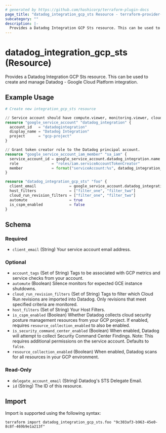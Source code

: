 ```yaml
---
# generated by https://github.com/hashicorp/terraform-plugin-docs
page_title: "datadog_integration_gcp_sts Resource - terraform-provider-datadog"
subcategory: ""
description: |-
  Provides a Datadog Integration GCP Sts resource. This can be used to create and manage Datadog - Google Cloud Platform integration.
---
```


# datadog_integration_gcp_sts (Resource)

Provides a Datadog Integration GCP Sts resource. This can be used to create and manage Datadog - Google Cloud Platform integration.

## Example Usage

```terraform
# Create new integration_gcp_sts resource

// Service account should have compute.viewer, monitoring.viewer, cloudasset.viewer, and browser roles (the browser role is only required in the default project of the service account).
resource "google_service_account" "datadog_integration" {
  account_id   = "datadogintegration"
  display_name = "Datadog Integration"
  project      = "gcp-project"
}

// Grant token creator role to the Datadog principal account.
resource "google_service_account_iam_member" "sa_iam" {
  service_account_id = google_service_account.datadog_integration.name
  role               = "roles/iam.serviceAccountTokenCreator"
  member             = format("serviceAccount:%s", datadog_integration_gcp_sts.foo.delegate_account_email)
}

resource "datadog_integration_gcp_sts" "foo" {
  client_email               = google_service_account.datadog_integration.email
  host_filters               = ["filter_one", "filter_two"]
  cloud_run_revision_filters = ["filter_one", "filter_two"]
  automute                   = true
  is_cspm_enabled            = false
}
```

<!-- schema generated by tfplugindocs -->
## Schema

### Required

- `client_email` (String) Your service account email address.

### Optional

- `account_tags` (Set of String) Tags to be associated with GCP metrics and service checks from your account.
- `automute` (Boolean) Silence monitors for expected GCE instance shutdowns.
- `cloud_run_revision_filters` (Set of String) Tags to filter which Cloud Run revisions are imported into Datadog. Only revisions that meet specified criteria are monitored.
- `host_filters` (Set of String) Your Host Filters.
- `is_cspm_enabled` (Boolean) Whether Datadog collects cloud security posture management resources from your GCP project. If enabled, requires `resource_collection_enabled` to also be enabled.
- `is_security_command_center_enabled` (Boolean) When enabled, Datadog will attempt to collect Security Command Center Findings. Note: This requires additional permissions on the service account. Defaults to `false`.
- `resource_collection_enabled` (Boolean) When enabled, Datadog scans for all resources in your GCP environment.

### Read-Only

- `delegate_account_email` (String) Datadog's STS Delegate Email.
- `id` (String) The ID of this resource.

## Import

Import is supported using the following syntax:

```shell
terraform import datadog_integration_gcp_sts.foo "9c303af3-b963-45e0-8c8f-469b9e1a213f"
```
